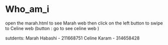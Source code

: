 # Who_am_i
open the marah.html to see Marah web 
then click on the left  button to swipe to Celine web (button : go to see celine web )

sutdents:
Marah Habashi - 211668751
Celine Karam - 314658428
